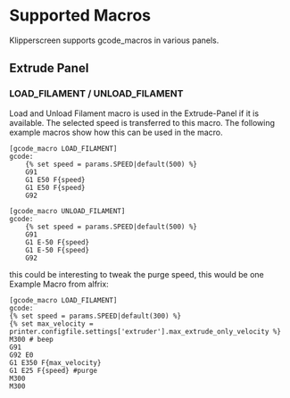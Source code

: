 # Supported Macros
Klipperscreen supports gcode_macros in various panels.

## Extrude Panel

### LOAD_FILAMENT / UNLOAD_FILAMENT
Load and Unload Filament macro is used in the Extrude-Panel if it is available.
The selected speed is transferred to this macro.
The following example macros show how this can be used in the macro.

```
[gcode_macro LOAD_FILAMENT]
gcode:
    {% set speed = params.SPEED|default(500) %}
    G91
    G1 E50 F{speed}
    G1 E50 F{speed}
    G92
```
```
[gcode_macro UNLOAD_FILAMENT]
gcode:
    {% set speed = params.SPEED|default(500) %}
    G91
    G1 E-50 F{speed}
    G1 E-50 F{speed}
    G92
```

this could be interesting to tweak the purge speed, this would be one Example Macro from alfrix:

```
[gcode_macro LOAD_FILAMENT]
gcode:
{% set speed = params.SPEED|default(300) %}
{% set max_velocity = printer.configfile.settings['extruder'].max_extrude_only_velocity %}
M300 # beep
G91
G92 E0
G1 E350 F{max_velocity}
G1 E25 F{speed} #purge
M300
M300
```